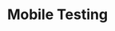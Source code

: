 ---
# This topic lives at
# https://digital.gov/topics/mobile-testing

# Topic Title
title: "Mobile Testing"

# description — keep it short and clear
# summary: ""

# Weight
weight: 1

# For more information on managing topics,
# see https://github.com/GSA/digitalgov.gov/wiki/topics
---